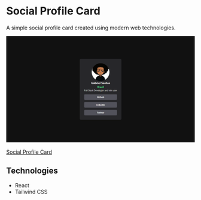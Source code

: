 # Social Profile Card
A simple social profile card created using modern web technologies.

<img src="./public/home.png">

<a href="https://gbcosta.github.io/social-profile-card/" target=_blank>Social Profile Card</a>

## Technologies
- React
- Tailwind CSS
